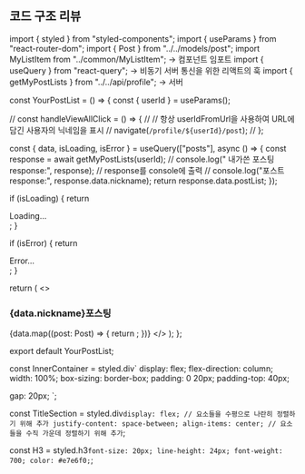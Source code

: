 ## 코드 구조 리뷰

import { styled } from "styled-components";
import { useParams } from "react-router-dom";
import { Post } from "../../models/post";
import MyListItem from "../common/MyListItem"; -> 컴포넌트 임포트
import { useQuery } from "react-query"; -> 비동기 서버 통신을 위한 리액트의 훅
import { getMyPostLists } from "../../api/profile"; -> 서버 


const YourPostList = () => {
  const { userId } = useParams();

  // const handleViewAllClick = () => {
  //   // 항상 userIdFromUrl을 사용하여 URL에 담긴 사용자의 닉네임을 표시
  //   navigate(`/profile/${userId}/post`);
  // };

  const { data, isLoading, isError } = useQuery(["posts"], async () => {
    const response = await getMyPostLists(userId);
    // console.log(" 내가쓴 포스팅 response:", response); // response를 console에 출력
    // console.log("포스트 response:", response.data.nickname);
    return response.data.postList;
  });

  if (isLoading) {
    return <div>Loading...</div>;
  }

  if (isError) {
    return <div>Error...</div>;
  }
  
  return (
    <>
      <InnerContainer>
        <TitleSection>
          <H3>{data.nickname}포스팅</H3>
        </TitleSection>
        {data.map((post: Post) => {
          return <MyListItem key={post.postId} post={post}></MyListItem>;
        })}
      </InnerContainer>
    </>
  );
};

export default YourPostList;

const InnerContainer = styled.div`
  display: flex;
  flex-direction: column;
  width: 100%;
  box-sizing: border-box;
  padding: 0 20px;
  padding-top: 40px;

  gap: 20px;
`;

const TitleSection = styled.div`
  display: flex; // 요소들을 수평으로 나란히 정렬하기 위해 추가
  justify-content: space-between;
  align-items: center; // 요소들을 수직 가운데 정렬하기 위해 추가
`;

const H3 = styled.h3`
  font-size: 20px;
  line-height: 24px;
  font-weight: 700;
  color: #e7e6f0;
`;

